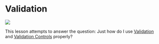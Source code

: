 # Validation

![](/images/Icons/ico-lesson-4.svg)

This lesson attempts to answer the question: Just how do I use [Validation][validation] and [Validation Controls][controls]
properly?

[validation]: https://www.dotvvm.com/docs/tutorials/basics-validation
[controls]: https://www.dotvvm.com/docs/tutorials/basics-validator-controls